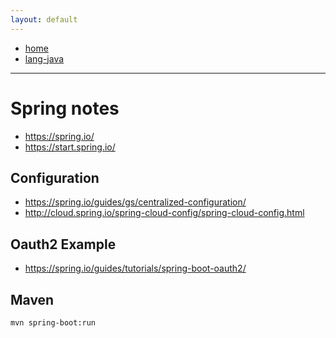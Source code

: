 ```yaml
---
layout: default
---
```

- [home](/index.md)
- [lang-java](/lang-java.md)

---
# Spring notes
- <https://spring.io/>
- <https://start.spring.io/>

## Configuration
- <https://spring.io/guides/gs/centralized-configuration/>
- <http://cloud.spring.io/spring-cloud-config/spring-cloud-config.html>

## Oauth2 Example
- <https://spring.io/guides/tutorials/spring-boot-oauth2/>

## Maven
```
mvn spring-boot:run
```
